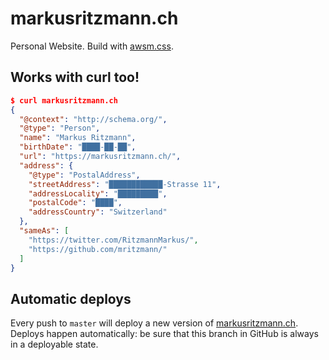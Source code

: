 # markusritzmann.ch

Personal Website. Build with [awsm.css](https://github.com/igoradamenko/awsm.css).

## Works with curl too!

```json
$ curl markusritzmann.ch
{
  "@context": "http://schema.org/",
  "@type": "Person",
  "name": "Markus Ritzmann",
  "birthDate": "████-██-██",
  "url": "https://markusritzmann.ch/",
  "address": {
    "@type": "PostalAddress",
    "streetAddress": "████████████-Strasse 11",
    "addressLocality": "█████████",
    "postalCode": "████",
    "addressCountry": "Switzerland"
  },
  "sameAs": [
    "https://twitter.com/RitzmannMarkus/",
    "https://github.com/mritzmann/"
  ]
}
```

## Automatic deploys

Every push to `master` will deploy a new version of [markusritzmann.ch](https://markusritzmann.ch/).
Deploys happen automatically: be sure that this branch in GitHub is always in a deployable state.
